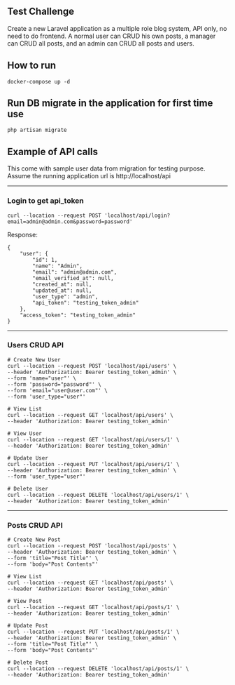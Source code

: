 ## Test Challenge
Create a new Laravel application as a multiple role blog system, API only, no need to do frontend. A normal user can CRUD his own posts, a manager can CRUD all posts, and an admin can CRUD all posts and users. 

## How to run
```
docker-compose up -d
```

## Run DB migrate in the application for first time use
```
php artisan migrate
```

## Example of API calls
This come with sample user data from migration for testing purpose. Assume the running application url is http://localhost/api

---
### Login to get api_token
```
curl --location --request POST 'localhost/api/login?email=admin@admin.com&password=password'
```
Response:
```
{
    "user": {
        "id": 1,
        "name": "Admin",
        "email": "admin@admin.com",
        "email_verified_at": null,
        "created_at": null,
        "updated_at": null,
        "user_type": "admin",
        "api_token": "testing_token_admin"
    },
    "access_token": "testing_token_admin"
}
```

---
### Users CRUD API
```
# Create New User
curl --location --request POST 'localhost/api/users' \
--header 'Authorization: Bearer testing_token_admin' \
--form 'name="user"' \
--form 'password="password"' \
--form 'email="user@user.com"' \
--form 'user_type="user"'

# View List
curl --location --request GET 'localhost/api/users' \
--header 'Authorization: Bearer testing_token_admin'

# View User
curl --location --request GET 'localhost/api/users/1' \
--header 'Authorization: Bearer testing_token_admin'

# Update User
curl --location --request PUT 'localhost/api/users/1' \
--header 'Authorization: Bearer testing_token_admin' \
--form 'user_type="user"'

# Delete User
curl --location --request DELETE 'localhost/api/users/1' \
--header 'Authorization: Bearer testing_token_admin'

```

---
### Posts CRUD API
```
# Create New Post
curl --location --request POST 'localhost/api/posts' \
--header 'Authorization: Bearer testing_token_admin' \
--form 'title="Post Title"' \
--form 'body="Post Contents"'

# View List
curl --location --request GET 'localhost/api/posts' \
--header 'Authorization: Bearer testing_token_admin'

# View Post
curl --location --request GET 'localhost/api/posts/1' \
--header 'Authorization: Bearer testing_token_admin'

# Update Post
curl --location --request PUT 'localhost/api/posts/1' \
--header 'Authorization: Bearer testing_token_admin' \
--form 'title="Post Title"' \
--form 'body="Post Contents"'

# Delete Post
curl --location --request DELETE 'localhost/api/posts/1' \
--header 'Authorization: Bearer testing_token_admin'

```